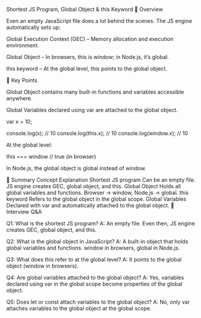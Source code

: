 Shortest JS Program, Global Object & this Keyword
📌 Overview

Even an empty JavaScript file does a lot behind the scenes. The JS engine automatically sets up:

Global Execution Context (GEC) – Memory allocation and execution environment.

Global Object – In browsers, this is window; in Node.js, it’s global.

this keyword – At the global level, this points to the global object.

📌 Key Points

Global Object contains many built-in functions and variables accessible anywhere.

Global Variables declared using var are attached to the global object.

var x = 10;

console.log(x);         // 10
console.log(this.x);    // 10
console.log(window.x);  // 10


At the global level:

this === window // true (in browser)


In Node.js, the global object is global instead of window.

📌 Summary
Concept	Explanation
Shortest JS program	Can be an empty file. JS engine creates GEC, global object, and this.
Global Object	Holds all global variables and functions. Browser → window, Node.js → global.
this keyword	Refers to the global object in the global scope.
Global Variables	Declared with var and automatically attached to the global object.
📌 Interview Q&A

Q1: What is the shortest JS program?
A: An empty file. Even then, JS engine creates GEC, global object, and this.

Q2: What is the global object in JavaScript?
A: A built-in object that holds global variables and functions. window in browsers, global in Node.js.

Q3: What does this refer to at the global level?
A: It points to the global object (window in browsers).

Q4: Are global variables attached to the global object?
A: Yes, variables declared using var in the global scope become properties of the global object.

Q5: Does let or const attach variables to the global object?
A: No, only var attaches variables to the global object at the global scope.
